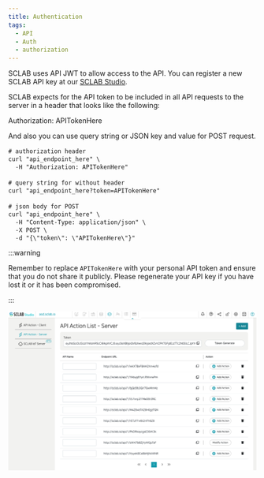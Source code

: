 ```yaml
---
title: Authentication
tags:
  - API
  - Auth
  - authorization
---
```


SCLAB uses API JWT to allow access to the API. You can register a new SCLAB API key at our [SCLAB Studio](https://app.sclab.io).

SCLAB expects for the API token to be included in all API requests to the server in a header that looks like the following:

Authorization: APITokenHere

And also you can use query string or JSON key and value for POST request.

```shell
# authorization header 
curl "api_endpoint_here" \
  -H "Authorization: APITokenHere"

# query string for without header
curl "api_endpoint_here?token=APITokenHere"

# json body for POST
curl "api_endpoint_here" \
  -H "Content-Type: application/json" \
  -X POST \
  -d "{\"token\": \"APITokenHere\"}"
```

:::warning

Remember to replace `APITokenHere` with your personal API token and ensure that you do not share it publicly.
Please regenerate your API key if you have lost it or it has been compromised.

:::

![API Screenshot](./token_screen_shot.png)